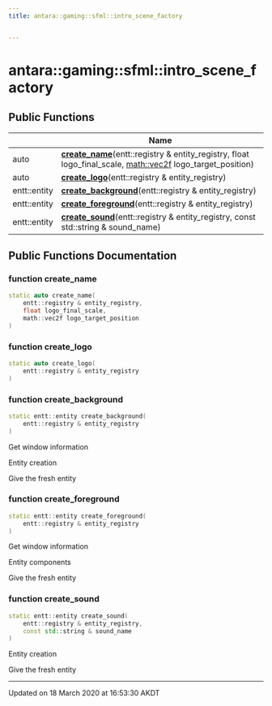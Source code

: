 ```yaml
---
title: antara::gaming::sfml::intro_scene_factory


---
```


# antara::gaming::sfml::intro_scene_factory















## Public Functions

|                | Name           |
| -------------- | -------------- |
| auto | **[create_name](Classes/structantara_1_1gaming_1_1sfml_1_1intro__scene__factory.md#function-create_name)**(entt::registry & entity_registry, float logo_final_scale, [math::vec2f](Classes/classantara_1_1gaming_1_1math_1_1basic__vector.md) logo_target_position)  |
| auto | **[create_logo](Classes/structantara_1_1gaming_1_1sfml_1_1intro__scene__factory.md#function-create_logo)**(entt::registry & entity_registry)  |
| entt::entity | **[create_background](Classes/structantara_1_1gaming_1_1sfml_1_1intro__scene__factory.md#function-create_background)**(entt::registry & entity_registry)  |
| entt::entity | **[create_foreground](Classes/structantara_1_1gaming_1_1sfml_1_1intro__scene__factory.md#function-create_foreground)**(entt::registry & entity_registry)  |
| entt::entity | **[create_sound](Classes/structantara_1_1gaming_1_1sfml_1_1intro__scene__factory.md#function-create_sound)**(entt::registry & entity_registry, const std::string & sound_name)  |












## Public Functions Documentation

### function create_name

```cpp
static auto create_name(
    entt::registry & entity_registry,
    float logo_final_scale,
    math::vec2f logo_target_position
)
```




























### function create_logo

```cpp
static auto create_logo(
    entt::registry & entity_registry
)
```




























### function create_background

```cpp
static entt::entity create_background(
    entt::registry & entity_registry
)
```



























Get window information

Entity creation

Give the fresh entity 

### function create_foreground

```cpp
static entt::entity create_foreground(
    entt::registry & entity_registry
)
```



























Get window information

Entity components

Give the fresh entity 

### function create_sound

```cpp
static entt::entity create_sound(
    entt::registry & entity_registry,
    const std::string & sound_name
)
```



























Entity creation

Give the fresh entity 







-------------------------------

Updated on 18 March 2020 at 16:53:30 AKDT